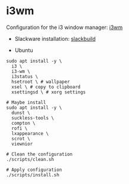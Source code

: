 # i3wm

Configuration for the i3 window manager: [i3wm](https://github.com/i3/i3)

* Slackware installation: [slackbuild](https://slackbuilds.org/repository/15.0/desktop/i3/)

* Ubuntu
```shell
sudo apt install -y \
  i3 \
  i3-wm \
  i3status \
  hsetroot \ # wallpaper
  xsel \ # copy to clipboard
  xsettingsd \ # xorg settings
```

```shell
# Maybe install
sudo apt install -y \
  dunst \
  suckless-tools \
  compton \
  rofi \
  lxappearance \
  scrot \
  viewnior
```

```shell
# Clean the configuration
./scripts/clean.sh

# Apply configuration
./scripts/install.sh
```
